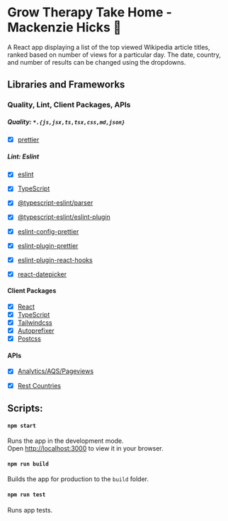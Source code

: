 # Grow Therapy Take Home - Mackenzie Hicks 🌿

A React app displaying a list of the top viewed Wikipedia article titles, ranked based on number of views for a particular day. The date, country, and number of results can be changed using the dropdowns. 


## Libraries and Frameworks

### Quality, Lint, Client Packages, APIs
##### Quality: `*.{js,jsx,ts,tsx,css,md,json}`
- [X] [prettier](https://prettier.io/)

##### Lint: Eslint
- [x] [eslint](https://github.com/eslint/eslint)
- [x] [TypeScript](https://www.typescriptlang.org/)
- [x] [@typescript-eslint/parser](https://github.com/eslint/typescript-eslint-parser)
- [x] [@typescript-eslint/eslint-plugin](https://github.com/typescript-eslint/typescript-eslint)
- [x] [eslint-config-prettier](https://github.com/prettier/eslint-config-prettier)
- [x] [eslint-plugin-prettier](https://github.com/prettier/eslint-plugin-prettier)
- [x] [eslint-plugin-react-hooks](https://github.com/facebook/react)
- [x] [react-datepicker](https://github.com/Hacker0x01/react-datepicker)



#### Client Packages
- [x] [React](https://reactjs.org/)
- [x] [TypeScript](https://www.typescriptlang.org/)
- [x] [Tailwindcss](https://github.com/tailwindlabs/tailwindcss/)
- [x] [Autoprefixer](https://github.com/postcss/autoprefixer/)
- [x] [Postcss](https://github.com/postcss/postcss/)

#### APIs
- [x] [Analytics/AQS/Pageviews](https://wikitech.wikimedia.org/wiki/Analytics/AQS/Pageviews)
- [x] [Rest Countries](https://restcountries.com/)


## Scripts:
#### `npm start`

Runs the app in the development mode.\
Open [http://localhost:3000](http://localhost:3000) to view it in your browser.
#### `npm run build`

Builds the app for production to the `build` folder.

#### `npm run test`

Runs app tests.

